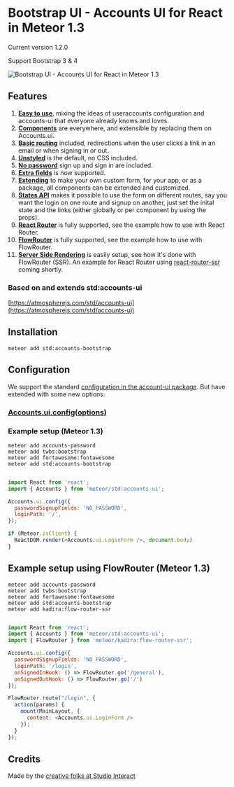 # Bootstrap UI - Accounts UI for React in Meteor 1.3

Current version 1.2.0

Support Bootstrap 3 & 4

![Bootstrap UI - Accounts UI for React in Meteor 1.3](https://raw.githubusercontent.com/studiointeract/accounts-bootstrap/master/accounts-bootstrap.png)

## Features

1. **[Easy to use](https://github.com/studiointeract/accounts-ui##using-react-accounts-ui)**, mixing the ideas of useraccounts configuration and accounts-ui that everyone already knows and loves.
2. **[Components](https://github.com/studiointeract/accounts-ui##available-components)** are everywhere, and extensible by replacing them on Accounts.ui.
3. **[Basic routing](https://github.com/studiointeract/accounts-ui##configuration)** included, redirections when the user clicks a link in an email or when signing in or out.
4. **[Unstyled](https://github.com/studiointeract/accounts-ui##styling)** is the default, no CSS included.
5. **[No password](https://github.com/studiointeract/accounts-ui##no-password-required)** sign up and sign in are included.
6. **[Extra fields](https://github.com/studiointeract/accounts-ui##extra-fields)** is now supported.
7. **[Extending](https://github.com/studiointeract/accounts-ui##create-your-own-styled-version)** to make your own custom form, for your app, or as a package, all components can be extended and customized.
8. **[States API](https://github.com/studiointeract/accounts-ui##example-setup-using-the-states-api)** makes it possible to use the form on different routes, say you want the login on one route and signup on another, just set the inital state and the links (either globally or per component by using the props).
9. **[React Router](https://github.com/studiointeract/accounts-ui##example-setup-using-react-router-meteor-13)** is fully supported, see the example how to use with React Router.
10. **[FlowRouter](https://github.com/studiointeract/accounts-ui##example-setup-using-flowrouter-meteor-13)** is fully supported, see the example how to use with FlowRouter.
11. **[Server Side Rendering](https://github.com/studiointeract/accounts-ui##example-setup-using-flowrouter-meteor-13)** is easily setup, see how it's done with FlowRouter (SSR). An example for React Router using [react-router-ssr](https://github.com/thereactivestack/meteor-react-router-ssr) coming shortly.

### Based on and extends std:accounts-ui

[https://atmospherejs.com/std/accounts-ui](https://atmospherejs.com/std/accounts-ui)

## Installation

`meteor add std:accounts-bootstrap`

## Configuration

We support the standard [configuration in the account-ui package](http://docs.meteor.com/#/full/accounts_ui_config). But have extended with some new options.

### [Accounts.ui.config(options)](https://github.com/studiointeract/accounts-ui#configuration)

### Example setup (Meteor 1.3)

`meteor add accounts-password`  
`meteor add twbs:bootstrap`  
`meteor add fortawesome:fontawesome`  
`meteor add std:accounts-bootstrap`

```javascript

import React from 'react';
import { Accounts } from 'meteor/std:accounts-ui';

Accounts.ui.config({
  passwordSignupFields: 'NO_PASSWORD',
  loginPath: '/',
});

if (Meteor.isClient) {
  ReactDOM.render(<Accounts.ui.LoginForm />, document.body)
}

```

## Example setup using FlowRouter (Meteor 1.3)

`meteor add accounts-password`  
`meteor add twbs:bootstrap`  
`meteor add fortawesome:fontawesome`  
`meteor add std:accounts-bootstrap`  
`meteor add kadira:flow-router-ssr`

```javascript

import React from 'react';
import { Accounts } from 'meteor/std:accounts-ui';
import { FlowRouter } from 'meteor/kadira:flow-router-ssr';

Accounts.ui.config({
  passwordSignupFields: 'NO_PASSWORD',
  loginPath: '/login',
  onSignedInHook: () => FlowRouter.go('/general'),
  onSignedOutHook: () => FlowRouter.go('/')
});

FlowRouter.route("/login", {
  action(params) {
    mount(MainLayout, {
      content: <Accounts.ui.LoginForm />
    });
  }
});

```

## Credits

Made by the [creative folks at Studio Interact](http://studiointeract.com)
